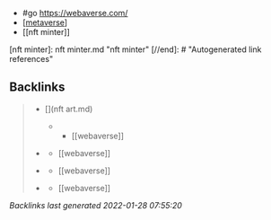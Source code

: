 - #go https://webaverse.com/
- [[metaverse]]
- [[nft minter]]

[//begin]: # "Autogenerated link references for markdown compatibility"
[metaverse]: metaverse.md "metaverse"
[nft minter]: nft minter.md "nft minter"
[//end]: # "Autogenerated link references"

## Backlinks

> - [](nft art.md)
>   - -	[[webaverse]]
>    
> - [](2021-05-04.md)
>   - [[webaverse]]
>    
> - [](2021-05-03.md)
>   - [[webaverse]]
>    
> - [](metaverse.md)
>   - [[webaverse]]

_Backlinks last generated 2022-01-28 07:55:20_

